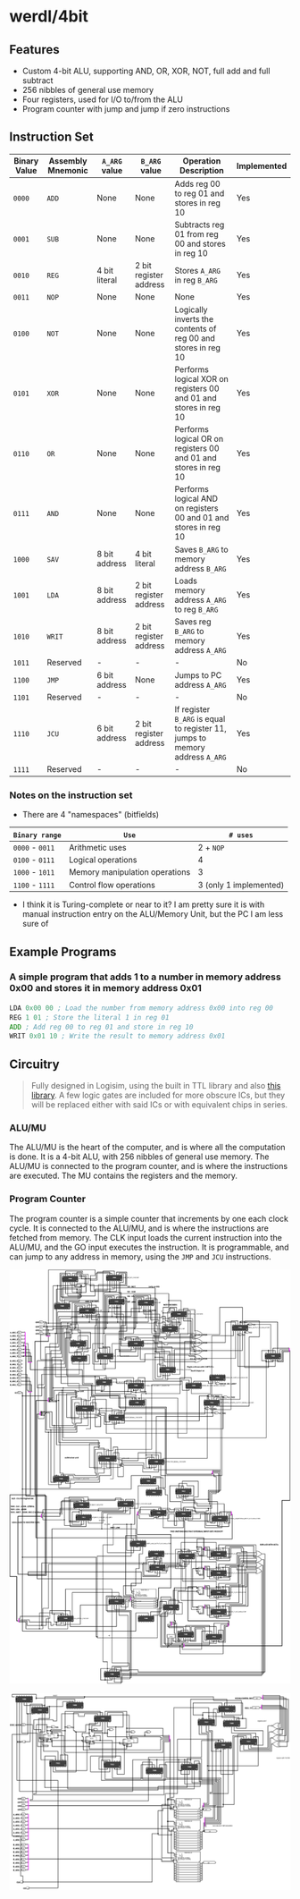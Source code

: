 # werdl/4bit
## Features
- Custom 4-bit ALU, supporting AND, OR, XOR, NOT, full add and full subtract
- 256 nibbles of general use memory
- Four registers, used for I/O to/from the ALU
- Program counter with jump and jump if zero instructions

## Instruction Set
| Binary Value | Assembly Mnemonic | `A_ARG` value | `B_ARG` value | Operation Description | Implemented |
|-             |-                  |-               |-              | -                     | -         |
|`0000`| `ADD` | None | None | Adds reg 00 to reg 01 and stores in reg 10 | Yes |
|`0001`| `SUB` | None | None | Subtracts reg 01 from reg 00 and stores in reg 10 | Yes |
|`0010`| `REG` | 4 bit literal | 2 bit register address | Stores `A_ARG` in reg `B_ARG`| Yes |
|`0011`| `NOP` | None | None | None | Yes |
|`0100`| `NOT` | None | None | Logically inverts the contents of reg 00 and stores in reg 10 | Yes |
|`0101`| `XOR` | None | None | Performs logical XOR on registers 00 and 01 and stores in reg 10 | Yes |
|`0110`| `OR` | None | None | Performs logical OR on registers 00 and 01 and stores in reg 10 | Yes |
|`0111`| `AND` | None | None | Performs logical AND on registers 00 and 01 and stores in reg 10 | Yes |
|`1000`| `SAV` | 8 bit address | 4 bit literal | Saves `B_ARG` to memory address `B_ARG`| Yes |
|`1001`| `LDA` | 8 bit address | 2 bit register address | Loads memory address `A_ARG` to reg `B_ARG`| Yes |
|`1010`| `WRIT` | 8 bit address | 2 bit register address | Saves reg `B_ARG` to memory address `A_ARG` | Yes |
|`1011`| Reserved | - | - | - | No|
|`1100`| `JMP` | 6 bit address | None | Jumps to PC address `A_ARG`| Yes |
|`1101`| Reserved | - | - | - | No|
|`1110`| `JCU` | 6 bit address | 2 bit register address | If register `B_ARG` is equal to register 11, jumps to memory address `A_ARG` | Yes |
|`1111`| Reserved | - | - | -| No|

### Notes on the instruction set
- There are 4 "namespaces" (bitfields)

| `Binary range` | `Use` | `# uses`
|-|-| - |
| `0000` - `0011` | Arithmetic uses | 2 + `NOP`
| `0100` - `0111` | Logical operations | 4
| `1000` - `1011` | Memory manipulation operations | 3
| `1100` - `1111` | Control flow operations | 3 (only 1 implemented)

- I think it is Turing-complete or near to it? I am pretty sure it is with manual instruction entry on the ALU/Memory Unit, but the PC I am less sure of

## Example Programs
### A simple program that adds 1 to a number in memory address 0x00 and stores it in memory address 0x01
```asm
LDA 0x00 00 ; Load the number from memory address 0x00 into reg 00
REG 1 01 ; Store the literal 1 in reg 01
ADD ; Add reg 00 to reg 01 and store in reg 10
WRIT 0x01 10 ; Write the result to memory address 0x01
```

## Circuitry
> Fully designed in Logisim, using the built in TTL library and also [this library](https://github.com/r0the/logi7400). A few logic gates are included for more obscure ICs, but they will be replaced either with said ICs or with equivalent chips in series.

### ALU/MU
The ALU/MU is the heart of the computer, and is where all the computation is done. It is a 4-bit ALU, with 256 nibbles of general use memory. The ALU/MU is connected to the program counter, and is where the instructions are executed. The MU contains the registers and the memory.

### Program Counter
The program counter is a simple counter that increments by one each clock cycle. It is connected to the ALU/MU, and is where the instructions are fetched from memory. The CLK input loads the current instruction into the ALU/MU, and the GO input executes the instruction. It is programmable, and can jump to any address in memory, using the `JMP` and `JCU` instructions.

![ALU/MU](images/ALU-MU.png)

![Program Counter](images/PC.png)
